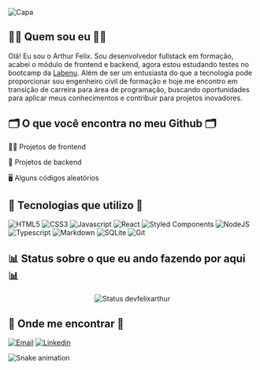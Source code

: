 ![Capa](./img/capa.gif.gif)

## 👩‍💻 Quem sou eu 👩‍💻
Olá! Eu sou o Arthur Felix. Sou desenvolvedor fullstack em formação, acabei o módulo de frontend e backend, agora estou estudando testes no bootcamp da [Labenu](https://portal.ufpel.edu.br/). Além de ser um entusiasta do que a tecnologia pode proporcionar sou engenheiro civil de formação e hoje me encontro em transição de carreira para área de programação, buscando oportunidades para aplicar meus conhecimentos e contribuir para projetos inovadores.

## 🗂️ O que você encontra no meu Github 🗂️

👩‍💻 Projetos de frontend

🤖 Projetos de backend

🖥️ Alguns códigos aleatórios

## 🌟 Tecnologias que utilizo 🌟

![HTML5](https://img.shields.io/badge/HTML5-E34F26?style=for-the-badge&logo=html5&logoColor=white)
![CSS3](https://img.shields.io/badge/CSS3-1572B6?style=for-the-badge&logo=css3&logoColor=white)
![Javascript](https://img.shields.io/badge/JavaScript-323330?style=for-the-badge&logo=javascript&logoColor=F7DF1E)
![React](https://img.shields.io/badge/React-20232A?style=for-the-badge&logo=react&logoColor=61DAFB)
![Styled Components](https://img.shields.io/badge/styled--components-DB7093?style=for-the-badge&logo=styled-components&logoColor=white)
![NodeJS](https://img.shields.io/badge/Node.js-43853D?style=for-the-badge&logo=node.js&logoColor=white)
![Typescript](https://img.shields.io/badge/TypeScript-007ACC?style=for-the-badge&logo=typescript&logoColor=white)
![Markdown](https://img.shields.io/badge/Markdown-000000?style=for-the-badge&logo=markdown&logoColor=white)
![SQLite](https://img.shields.io/badge/SQLite-07405E?style=for-the-badge&logo=sqlite&logoColor=white)
![Git](https://img.shields.io/badge/GIT-E44C30?style=for-the-badge&logo=git&logoColor=white)


## 📊 Status sobre o que eu ando fazendo por aqui 📊
<div align = "center">
 
![Status devfelixarthur](http://github-profile-summary-cards.vercel.app/api/cards/stats?username=devfelixarthur&theme=nord_dark) 

</div>

## 💎 Onde me encontrar 💎

[![Email](https://img.shields.io/badge/Gmail-D14836?style=for-the-badge&logo=gmail&logoColor=white)](dev.felixarthur@gmail.com)
[![Linkedin](https://img.shields.io/badge/LinkedIn-0077B5?style=for-the-badge&logo=linkedin&logoColor=white)](https://www.linkedin.com/in/arthurflandrade/)


![Snake animation](https://github.com/devfelixarthur/devfelixarthur/blob/dist/github-contribution-grid-snake.svg)

